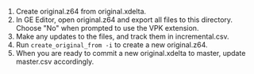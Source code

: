 1. Create original.z64 from original.xdelta.
2. In GE Editor, open original.z64 and export all files to this directory. Choose "No" when prompted to use the VPK extension.
3. Make any updates to the files, and track them in incremental.csv.
4. Run `create_original_from -i` to create a new original.z64.
5. When you are ready to commit a new original.xdelta to master, update master.csv accordingly.
